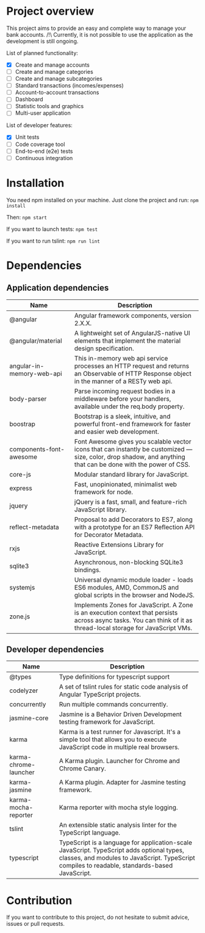 # Project overview

This project aims to provide an easy and complete way to manage your bank accounts.
/!\ Currently, it is not possible to use the application as the development is still ongoing.

List of planned functionality:
- [x] Create and manage accounts
- [ ] Create and manage categories
- [ ] Create and manage subcategories
- [ ] Standard transactions (incomes/expenses)
- [ ] Account-to-account transactions
- [ ] Dashboard
- [ ] Statistic tools and graphics
- [ ] Multi-user application

List of developer features:
- [x] Unit tests
- [ ] Code coverage tool
- [ ] End-to-end (e2e) tests
- [ ] Continuous integration

# Installation

You need npm installed on your machine. Just clone the project and run:
```npm install```

Then:
```npm start```

If you want to launch tests:
```npm test```

If you want to run tslint:
```npm run lint```

# Dependencies

## Application dependencies

Name | Description
------------ | -------------
@angular | Angular framework components, version 2.X.X.
@angular/material | A lightweight set of AngularJS-native UI elements that implement the material design specification.
angular-in-memory-web-api | This in-memory web api service processes an HTTP request and returns an Observable of HTTP Response object in the manner of a RESTy web api.
body-parser | Parse incoming request bodies in a middleware before your handlers, available under the req.body property.
boostrap | Bootstrap is a sleek, intuitive, and powerful front-end framework for faster and easier web development.
components-font-awesome |  Font Awesome gives you scalable vector icons that can instantly be customized — size, color, drop shadow, and anything that can be done with the power of CSS.
core-js | Modular standard library for JavaScript.
express | Fast, unopinionated, minimalist web framework for node.
jquery | jQuery is a fast, small, and feature-rich JavaScript library.
reflect-metadata | Proposal to add Decorators to ES7, along with a prototype for an ES7 Reflection API for Decorator Metadata.
rxjs | Reactive Extensions Library for JavaScript. 
sqlite3 | Asynchronous, non-blocking SQLite3 bindings.
systemjs | Universal dynamic module loader - loads ES6 modules, AMD, CommonJS and global scripts in the browser and NodeJS.
zone.js | Implements Zones for JavaScript. A Zone is an execution context that persists across async tasks. You can think of it as thread-local storage for JavaScript VMs.

## Developer dependencies

Name | Description
------------ | -------------
@types | Type definitions for typescript support
codelyzer | A set of tslint rules for static code analysis of Angular TypeScript projects.
concurrently | Run multiple commands concurrently.
jasmine-core | Jasmine is a Behavior Driven Development testing framework for JavaScript.
karma | Karma is a test runner for Javascript. It's a simple tool that allows you to execute JavaScript code in multiple real browsers.
karma-chrome-launcher | A Karma plugin. Launcher for Chrome and Chrome Canary.
karma-jasmine | A Karma plugin. Adapter for Jasmine testing framework.
karma-mocha-reporter | Karma reporter with mocha style logging.
tslint | An extensible static analysis linter for the TypeScript language.
typescript | TypeScript is a language for application-scale JavaScript. TypeScript adds optional types, classes, and modules to JavaScript. TypeScript compiles to readable, standards-based JavaScript. 

# Contribution

If you want to contribute to this project, do not hesitate to submit advice, issues or pull requests.
